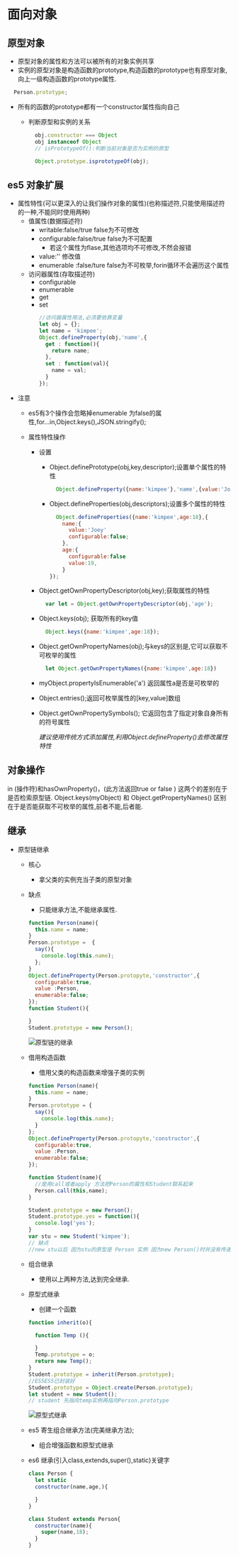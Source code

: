 # 面向对象

## 原型对象

- 原型对象的属性和方法可以被所有的对象实例共享
- 实例的原型对象是构造函数的prototype,构造函数的prototype也有原型对象,向上一级构造函数的prototype属性.

```javascript
  Person.prototype;
```

- 所有的函数的prototype都有一个constructor属性指向自己

  - 判断原型和实例的关系
    ```javascript
      obj.constructor === Object
      obj instanceof Object
      // isPrototypeOf():判断当前对象是否为实例的原型

      Object.prototype.isprototypeOf(obj);

    ```

## es5 对象扩展

- 属性特性(可以更深入的让我们操作对象的属性)(也称描述符,只能使用描述符的一种,不能同时使用两种)
  - 值属性(数据描述符)
    - writable:false/true  false为不可修改
    - configurable:false/true false为不可配置
      - 若这个属性为flase,其他选项均不可修改,不然会报错
    - value:''  修改值
    - enumerable :false/ture false为不可枚举,forin循环不会遍历这个属性
  - 访问器属性(存取描述符)
    - configurable
    - enumerable
    - get  
    - set
      ```javascript
      //访问器属性用法,必须要依靠变量
      let obj = {};
      let name = 'kimpee';
      Object.defineProperty(obj,'name',{
        get : function(){
          return name;
        },
        set : function(val){
          name = val;
        }
      });
      ```
- 注意
  - es5有3个操作会忽略掉enumerable 为false的属性,for...in,Object.keys(),JSON.stringify();

  - 属性特性操作
    - 设置
      - Object.definePrototype(obj,key,descriptor);设置单个属性的特性
        ```javascript
          Object.defineProperty({name:'kimpee'},'name',{value:'Joey'});//返回修改后的对象
        ```
      - Object.defineProperties(obj,descriptors);设置多个属性的特性
        ```javascript
          Object.defineProperties({name:'kimpee',age:18},{
            name:{
              value:'Joey'
              configurable:false;
            },
            age:{
              configurable:false
              value:19,
            }
        });
        ```
    - Object.getOwnPropertyDescriptor(obj,key);获取属性的特性
      ```javascript
        var let = Object.getOwnPropertyDescriptor(obj,'age');
      ```
    - Object.keys(obj); 获取所有的key值
      ```javascript
        Object.keys({name:'kimpee',age:18});
      ```
    - Object.getOwnPropertyNames(obj);与keys的区别是,它可以获取不可枚举的属性
      ```javascript
        let Object.getOwnPropertyNames({name:'kimpee',age:18})
      ```
    - myObject.propertyIsEnumerable('a') 返回属性a是否是可枚举的

    - Object.entries();返回可枚举属性的[key,value]数组
    - Object.getOwnPropertySymbols(); 它返回包含了指定对象自身所有的符号属性

      *建议使用传统方式添加属性,利用Object.defineProperty()去修改属性特性*

## 对象操作

  in (操作符)和hasOwnProperty()，(此方法返回true or false ) 这两个的差别在于是否检索原型链.
  Object.keys(myObject) 和 Object.getPropertyNames() 区别在于是否能获取不可枚举的属性,前者不能,后者能.

## 继承

- 原型链继承
  - 核心
    - 拿父类的实例充当子类的原型对象
  - 缺点
    - 只能继承方法,不能继承属性.
    ```javascript
    function Person(name){
      this.name = name;
    }
    Person.prototype =  {
      say(){
        console.log(this.name);
      };
    }
    Object.defineProperty(Person.protopyte,'constructor',{
      configurable:true,
      value :Person,
      enumerable:false;
    });
    function Student(){

    }
    Student.prototype = new Person();
    ```

    ![原型链的继承](img/原型链的继承.png)

  - 借用构造函数
    - 借用父类的构造函数来增强子类的实例
    ```javascript
    function Person(name){
      this.name = name;
    }
    Person.prototype = {
      say(){
        console.log(this.name);
      }
    };
    Object.defineProperty(Person.protopyte,'constructor',{
      configurable:true,
      value :Person,
      enumerable:false;
    });

    function Student(name){
      //是用call或者apply 方法把Person的属性和Student联系起来
      Person.call(this,name);
    }

    Student.prototype = new Person();
    Student.prototype.yes = function(){
      console.log('yes');
    }
    var stu = new Student('kimpee');
    // 缺点
    //new stu以后 因为stu的原型是 Person 实例 因为new Person()时并没有传递参数,因此,会产生多余参数.
    ```

  - 组合继承
    - 使用以上两种方法,达到完全继承.

  - 原型式继承
    - 创建一个函数

    ```js
    function inherit(o){

      function Temp (){

      }
      Temp.prototype = o;
      return new Temp();
    }
    Student.prototype = inherit(Person.prototype);
    //ES5ES5已封装好
    Student.prototype = Object.create(Person.prototype);
    let student = new Student();
    // student 先指向temp实例再指向Person.prototype
    ```

    ![原型式继承](img/原型式的继承.png)

  - es5 寄生组合继承方法(完美继承方法);
    - 组合增强函数和原型式继承
  - es6 继承(引入class,extends,super(),static)关键字
    ```javascript
    class Person {
      let static
      constructor(name,age,){

      }
    }

    class Student extends Person{
      constructor(name){
        super(name,18);
      }
    }
    ```
